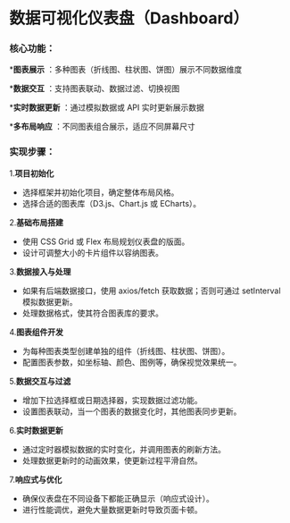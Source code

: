
# 数据可视化仪表盘（Dashboard）

### **核心功能：**

***图表展示** ：多种图表（折线图、柱状图、饼图）展示不同数据维度

***数据交互** ：支持图表联动、数据过滤、切换视图

***实时数据更新** ：通过模拟数据或 API 实时更新展示数据

***多布局响应** ：不同图表组合展示，适应不同屏幕尺寸

### **实现步骤：**

1.**项目初始化**

* 选择框架并初始化项目，确定整体布局风格。
* 选择合适的图表库（D3.js、Chart.js 或 ECharts）。

2.**基础布局搭建**

* 使用 CSS Grid 或 Flex 布局规划仪表盘的版面。
* 设计可调整大小的卡片组件以容纳图表。

3.**数据接入与处理**

* 如果有后端数据接口，使用 axios/fetch 获取数据；否则可通过 setInterval 模拟数据更新。
* 处理数据格式，使其符合图表库的要求。

4.**图表组件开发**

* 为每种图表类型创建单独的组件（折线图、柱状图、饼图）。
* 配置图表参数，如坐标轴、颜色、图例等，确保视觉效果统一。

5.**数据交互与过滤**

* 增加下拉选择框或日期选择器，实现数据过滤功能。
* 设置图表联动，当一个图表的数据变化时，其他图表同步更新。

6.**实时数据更新**

* 通过定时器模拟数据的实时变化，并调用图表的刷新方法。
* 处理数据更新时的动画效果，使更新过程平滑自然。

7.**响应式与优化**

* 确保仪表盘在不同设备下都能正确显示（响应式设计）。
* 进行性能调优，避免大量数据更新时导致页面卡顿。
